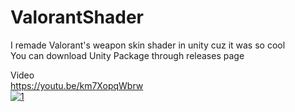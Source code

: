 # ValorantShader
I remade Valorant's weapon skin shader in unity cuz it was so cool </br>
You can download Unity Package through releases page

Video </br>
https://youtu.be/km7XopqWbrw <br />
[![1](http://img.youtube.com/vi/km7XopqWbrw/0.jpg)](https://youtu.be/km7XopqWbrw "1")

